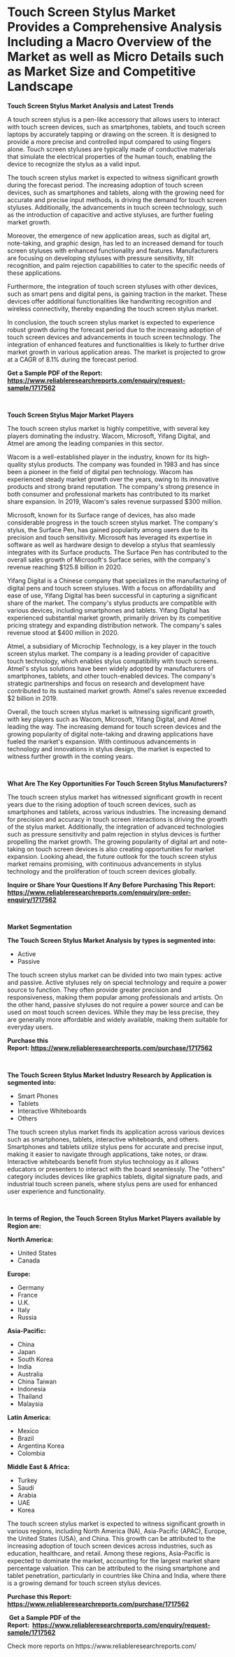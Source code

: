 <p><h1>Touch Screen Stylus Market Provides a Comprehensive Analysis Including a Macro Overview of the Market as well as Micro Details such as Market Size and Competitive Landscape</h1></p><p><strong>Touch Screen Stylus Market Analysis and Latest Trends</strong></p>
<p><p>A touch screen stylus is a pen-like accessory that allows users to interact with touch screen devices, such as smartphones, tablets, and touch screen laptops by accurately tapping or drawing on the screen. It is designed to provide a more precise and controlled input compared to using fingers alone. Touch screen styluses are typically made of conductive materials that simulate the electrical properties of the human touch, enabling the device to recognize the stylus as a valid input.</p><p>The touch screen stylus market is expected to witness significant growth during the forecast period. The increasing adoption of touch screen devices, such as smartphones and tablets, along with the growing need for accurate and precise input methods, is driving the demand for touch screen styluses. Additionally, the advancements in touch screen technology, such as the introduction of capacitive and active styluses, are further fueling market growth.</p><p>Moreover, the emergence of new application areas, such as digital art, note-taking, and graphic design, has led to an increased demand for touch screen styluses with enhanced functionality and features. Manufacturers are focusing on developing styluses with pressure sensitivity, tilt recognition, and palm rejection capabilities to cater to the specific needs of these applications.</p><p>Furthermore, the integration of touch screen styluses with other devices, such as smart pens and digital pens, is gaining traction in the market. These devices offer additional functionalities like handwriting recognition and wireless connectivity, thereby expanding the touch screen stylus market.</p><p>In conclusion, the touch screen stylus market is expected to experience robust growth during the forecast period due to the increasing adoption of touch screen devices and advancements in touch screen technology. The integration of enhanced features and functionalities is likely to further drive market growth in various application areas. The market is projected to grow at a CAGR of 8.1% during the forecast period.</p></p>
<p><strong>Get a Sample PDF of the Report:&nbsp; <a href="https://www.reliableresearchreports.com/enquiry/request-sample/1717562">https://www.reliableresearchreports.com/enquiry/request-sample/1717562</a></strong></p>
<p>&nbsp;</p>
<p><strong>Touch Screen Stylus Major Market Players</strong></p>
<p><p>The touch screen stylus market is highly competitive, with several key players dominating the industry. Wacom, Microsoft, Yifang Digital, and Atmel are among the leading companies in this sector. </p><p>Wacom is a well-established player in the industry, known for its high-quality stylus products. The company was founded in 1983 and has since been a pioneer in the field of digital pen technology. Wacom has experienced steady market growth over the years, owing to its innovative products and strong brand reputation. The company's strong presence in both consumer and professional markets has contributed to its market share expansion. In 2019, Wacom's sales revenue surpassed $300 million.</p><p>Microsoft, known for its Surface range of devices, has also made considerable progress in the touch screen stylus market. The company's stylus, the Surface Pen, has gained popularity among users due to its precision and touch sensitivity. Microsoft has leveraged its expertise in software as well as hardware design to develop a stylus that seamlessly integrates with its Surface products. The Surface Pen has contributed to the overall sales growth of Microsoft's Surface series, with the company's revenue reaching $125.8 billion in 2020.</p><p>Yifang Digital is a Chinese company that specializes in the manufacturing of digital pens and touch screen styluses. With a focus on affordability and ease of use, Yifang Digital has been successful in capturing a significant share of the market. The company's stylus products are compatible with various devices, including smartphones and tablets. Yifang Digital has experienced substantial market growth, primarily driven by its competitive pricing strategy and expanding distribution network. The company's sales revenue stood at $400 million in 2020.</p><p>Atmel, a subsidiary of Microchip Technology, is a key player in the touch screen stylus market. The company is a leading provider of capacitive touch technology, which enables stylus compatibility with touch screens. Atmel's stylus solutions have been widely adopted by manufacturers of smartphones, tablets, and other touch-enabled devices. The company's strategic partnerships and focus on research and development have contributed to its sustained market growth. Atmel's sales revenue exceeded $2 billion in 2019.</p><p>Overall, the touch screen stylus market is witnessing significant growth, with key players such as Wacom, Microsoft, Yifang Digital, and Atmel leading the way. The increasing demand for touch screen devices and the growing popularity of digital note-taking and drawing applications have fueled the market's expansion. With continuous advancements in technology and innovations in stylus design, the market is expected to witness further growth in the coming years.</p></p>
<p>&nbsp;</p>
<p><strong>What Are The Key Opportunities For Touch Screen Stylus Manufacturers?</strong></p>
<p><p>The touch screen stylus market has witnessed significant growth in recent years due to the rising adoption of touch screen devices, such as smartphones and tablets, across various industries. The increasing demand for precision and accuracy in touch screen interactions is driving the growth of the stylus market. Additionally, the integration of advanced technologies such as pressure sensitivity and palm rejection in stylus devices is further propelling the market growth. The growing popularity of digital art and note-taking on touch screen devices is also creating opportunities for market expansion. Looking ahead, the future outlook for the touch screen stylus market remains promising, with continuous advancements in stylus technology and the proliferation of touch screen devices globally.</p></p>
<p><strong>Inquire or Share Your Questions If Any Before Purchasing This Report: <a href="https://www.reliableresearchreports.com/enquiry/pre-order-enquiry/1717562">https://www.reliableresearchreports.com/enquiry/pre-order-enquiry/1717562</a></strong></p>
<p>&nbsp;</p>
<p><strong>Market Segmentation</strong></p>
<p><strong>The Touch Screen Stylus Market Analysis by types is segmented into:</strong></p>
<p><ul><li>Active</li><li>Passive</li></ul></p>
<p><p>The touch screen stylus market can be divided into two main types: active and passive. Active styluses rely on special technology and require a power source to function. They often provide greater precision and responsiveness, making them popular among professionals and artists. On the other hand, passive styluses do not require a power source and can be used on most touch screen devices. While they may be less precise, they are generally more affordable and widely available, making them suitable for everyday users.</p></p>
<p><strong>Purchase this Report:&nbsp;<a href="https://www.reliableresearchreports.com/purchase/1717562">https://www.reliableresearchreports.com/purchase/1717562</a></strong></p>
<p>&nbsp;</p>
<p><strong>The Touch Screen Stylus Market Industry Research by Application is segmented into:</strong></p>
<p><ul><li>Smart Phones</li><li>Tablets</li><li>Interactive Whiteboards</li><li>Others</li></ul></p>
<p><p>The touch screen stylus market finds its application across various devices such as smartphones, tablets, interactive whiteboards, and others. Smartphones and tablets utilize stylus pens for accurate and precise input, making it easier to navigate through applications, take notes, or draw. Interactive whiteboards benefit from stylus technology as it allows educators or presenters to interact with the board seamlessly. The "others" category includes devices like graphics tablets, digital signature pads, and industrial touch screen panels, where stylus pens are used for enhanced user experience and functionality.</p></p>
<p>&nbsp;</p>
<p><strong>In terms of Region, the Touch Screen Stylus Market Players available by Region are:</strong></p>
<p>
    <p> <strong> North America: </strong>
        <ul>
            <li>United States</li>
            <li>Canada</li>
        </ul>
        </p> 
    <p> <strong> Europe: </strong>
        <ul>
            <li>Germany</li>
            <li>France</li>
            <li>U.K.</li>
            <li>Italy</li>
            <li>Russia</li>
        </ul>
        </p> 
    <p> <strong> Asia-Pacific: </strong>
        <ul>
            <li>China</li>
            <li>Japan</li>
            <li>South Korea</li>
            <li>India</li>
            <li>Australia</li>
            <li>China Taiwan</li>
            <li>Indonesia</li>
            <li>Thailand</li>
            <li>Malaysia</li>
        </ul>
        </p> 
    <p> <strong> Latin America: </strong>
        <ul>
            <li>Mexico</li>
            <li>Brazil</li>
            <li>Argentina Korea</li>
            <li>Colombia</li>
        </ul>
        </p> 
    <p> <strong> Middle East & Africa: </strong>
        <ul>
            <li>Turkey</li>
            <li>Saudi</li>
            <li>Arabia</li>
            <li>UAE</li>
            <li>Korea</li>
        </ul>
    </p>
    </p>
<p><p>The touch screen stylus market is expected to witness significant growth in various regions, including North America (NA), Asia-Pacific (APAC), Europe, the United States (USA), and China. This growth can be attributed to the increasing adoption of touch screen devices across industries, such as education, healthcare, and retail. Among these regions, Asia-Pacific is expected to dominate the market, accounting for the largest market share percentage valuation. This can be attributed to the rising smartphone and tablet penetration, particularly in countries like China and India, where there is a growing demand for touch screen stylus devices.</p></p>
<p><strong>Purchase this Report: <a href="https://www.reliableresearchreports.com/purchase/1717562">https://www.reliableresearchreports.com/purchase/1717562</a></strong></p>
<p>&nbsp;<strong>Get a Sample PDF of the Report:&nbsp;&nbsp;<a href="https://www.reliableresearchreports.com/enquiry/request-sample/1717562">https://www.reliableresearchreports.com/enquiry/request-sample/1717562</a></strong></p>
<p><strong></strong></p>
<p>Check more reports on https://www.reliableresearchreports.com/</p>